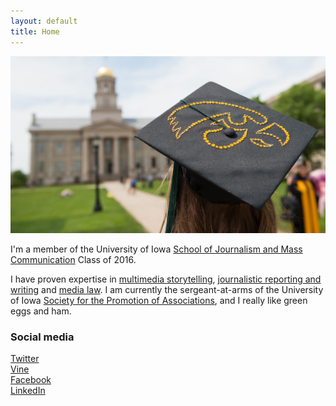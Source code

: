 ```yaml
---
layout: default
title: Home
---
```


![logo](public/maxresdefault.jpg)

I'm a member of the University of Iowa [School of Journalism and Mass Communication](http://clas.uiowa.edu/sjmc/) Class of 2016.

I have proven expertise in [multimedia storytelling](/), [journalistic reporting and writing](/#) and [media law](/#). I am currently the sergeant-at-arms of the University of Iowa [Society for the Promotion of Associations](/#), and I really like green eggs and ham.

### Social media

<!-- go to http://fontawesome.io/icons/ to see more icons -->
<p class="social-icons">
<a href="http://twitter.com/stellarstudent"><i class="fa fa-twitter-square" aria-hidden="true"></i>Twitter</a>
<br>
<a href="http://vine.com/stellarstudent"><i class="fa fa-vine" aria-hidden="true"></i>Vine</a>
<br>
<a href="http://facebook.com/stellarstudent"><i class="fa fa-facebook-square" aria-hidden="true"></i>Facebook</a>
<br>
<a href="http://linkedin.com/in/stellarstudent"><i class="fa fa-linkedin-square" aria-hidden="true"></i>LinkedIn</a>
</p>

